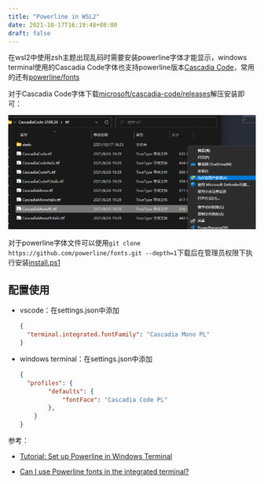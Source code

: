 ```yaml
---
title: "Powerline in WSL2"
date: 2021-10-17T16:19:48+08:00
draft: false
---
```


在wsl2中使用zsh主题出现乱码时需要安装powerline字体才能显示，windows terminal使用的Cascadia Code字体也支持powerline版本[Cascadia Code](https://github.com/microsoft/cascadia-code#installation)，常用的还有[powerline/fonts](https://github.com/powerline/fonts)

对于Cascadia Code字体下载[microsoft/cascadia-code/releases](https://github.com/microsoft/cascadia-code/releases)解压安装即可：

![](2021-10-17-20-09-02.png)

对于powerline字体文件可以使用`git clone https://github.com/powerline/fonts.git --depth=1`下载后在管理员权限下执行安装[install.ps1](https://github.com/powerline/fonts/blob/master/install.ps1)

## 配置使用

* vscode：在settings.json中添加

  ```json
  {
    "terminal.integrated.fontFamily": "Cascadia Mono PL"
  }
  ```

* windows terminal：在settings.json中添加

  ```json
  {
  	"profiles": {
          "defaults": {
              "fontFace": "Cascadia Code PL"
          },
      }
  }
  ```

参考：

* [Tutorial: Set up Powerline in Windows Terminal](https://docs.microsoft.com/en-us/windows/terminal/tutorials/powerline-setup)

* [Can I use Powerline fonts in the integrated terminal?](https://code.visualstudio.com/docs/editor/integrated-terminal#_can-i-use-powerline-fonts-in-the-integrated-terminal)

